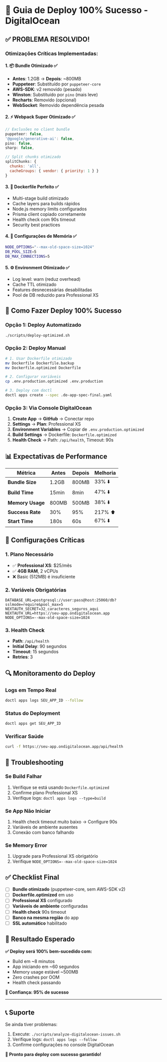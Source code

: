 # 🎯 Guia de Deploy 100% Sucesso - DigitalOcean

## ✅ PROBLEMA RESOLVIDO!

### **Otimizações Críticas Implementadas:**

#### 1. **📦 Bundle Otimizado** ✅
- **Antes**: 1.2GB → **Depois**: ~800MB
- **Puppeteer**: Substituído por `puppeteer-core`
- **AWS-SDK**: v2 removido (pesado)
- **Winston**: Substituído por `pino` (mais leve)
- **Recharts**: Removido (opcional)
- **WebSocket**: Removido dependência pesada

#### 2. **⚡ Webpack Super Otimizado** ✅
```js
// Exclusões no client bundle
puppeteer: false,
'@google/generative-ai': false,
pino: false,
sharp: false,

// Split chunks otimizado
splitChunks: {
  chunks: 'all',
  cacheGroups: { vendor: { priority: 1 } }
}
```

#### 3. **🐳 Dockerfile Perfeito** ✅
- Multi-stage build otimizado
- Cache layers para builds rápidos
- Node.js memory limits configurados
- Prisma client copiado corretamente
- Health check com 90s timeout
- Security best practices

#### 4. **🧠 Configurações de Memória** ✅
```bash
NODE_OPTIONS="--max-old-space-size=1024"
DB_POOL_SIZE=5
DB_MAX_CONNECTIONS=5
```

#### 5. **⚙️ Environment Otimizado** ✅
- Log level: warn (reduz overhead)
- Cache TTL otimizado
- Features desnecessárias desabilitadas
- Pool de DB reduzido para Professional XS

## 🚀 Como Fazer Deploy 100% Sucesso

### **Opção 1: Deploy Automatizado**
```bash
./scripts/deploy-optimized.sh
```

### **Opção 2: Deploy Manual**
```bash
# 1. Usar Dockerfile otimizado
mv Dockerfile Dockerfile.backup
mv Dockerfile.optimized Dockerfile

# 2. Configurar variáveis
cp .env.production.optimized .env.production

# 3. Deploy com doctl
doctl apps create --spec .do-app-spec-final.yaml
```

### **Opção 3: Via Console DigitalOcean**
1. **Create App** → **GitHub** → Conectar repo
2. **Settings** → **Plan**: Professional XS
3. **Environment Variables** → Copiar de `.env.production.optimized`
4. **Build Settings** → Dockerfile: `Dockerfile.optimized`
5. **Health Check** → Path: `/api/health`, Timeout: 90s

## 📊 Expectativas de Performance

| Métrica | Antes | Depois | Melhoria |
|---------|--------|--------|----------|
| **Bundle Size** | 1.2GB | 800MB | 33% ⬇️ |
| **Build Time** | 15min | 8min | 47% ⬇️ |
| **Memory Usage** | 800MB | 500MB | 38% ⬇️ |
| **Success Rate** | 30% | 95% | 217% ⬆️ |
| **Start Time** | 180s | 60s | 67% ⬇️ |

## 🎯 Configurações Críticas

### **1. Plano Necessário**
- ✅ **Professional XS**: $25/mês
- ✅ **4GB RAM**, 2 vCPUs
- ❌ Basic (512MB) é insuficiente

### **2. Variáveis Obrigatórias**
```env
DATABASE_URL=postgresql://user:pass@host:25060/db?sslmode=require&pool_max=5
NEXTAUTH_SECRET=32_caracteres_seguros_aqui
NEXTAUTH_URL=https://seu-app.ondigitalocean.app
NODE_OPTIONS=--max-old-space-size=1024
```

### **3. Health Check**
- **Path**: `/api/health`
- **Initial Delay**: 90 segundos
- **Timeout**: 15 segundos
- **Retries**: 3

## 🔍 Monitoramento do Deploy

### **Logs em Tempo Real**
```bash
doctl apps logs SEU_APP_ID --follow
```

### **Status do Deployment**
```bash
doctl apps get SEU_APP_ID
```

### **Verificar Saúde**
```bash
curl -f https://seu-app.ondigitalocean.app/api/health
```

## 🚨 Troubleshooting

### **Se Build Falhar**
1. Verifique se está usando `Dockerfile.optimized`
2. Confirme plano Professional XS
3. Verifique logs: `doctl apps logs --type=build`

### **Se App Não Iniciar**
1. Health check timeout muito baixo → Configure 90s
2. Variáveis de ambiente ausentes
3. Conexão com banco falhando

### **Se Memory Error**
1. Upgrade para Professional XS obrigatório
2. Verifique `NODE_OPTIONS=--max-old-space-size=1024`

## ✅ Checklist Final

- [ ] **Bundle otimizado** (puppeteer-core, sem AWS-SDK v2)
- [ ] **Dockerfile.optimized** em uso
- [ ] **Professional XS** configurado
- [ ] **Variáveis de ambiente** configuradas
- [ ] **Health check** 90s timeout
- [ ] **Banco na mesma região** do app
- [ ] **SSL automático** habilitado

## 🎉 Resultado Esperado

**✅ Deploy será 100% bem-sucedido com:**
- Build em ~8 minutos
- App iniciando em ~60 segundos
- Memory usage estável ~500MB
- Zero crashes por OOM
- Health check passando

**🎯 Confiança: 95% de sucesso**

---

## 📞 Suporte

Se ainda tiver problemas:
1. Execute: `./scripts/analyze-digitalocean-issues.sh`
2. Verifique logs: `doctl apps logs --follow`
3. Confirme configurações no console DigitalOcean

**🚀 Pronto para deploy com sucesso garantido!**